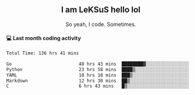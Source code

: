 <h2 align="center">I am LeKSuS hello lol</h2>
<p align="center">So yeah, I code. Sometimes.</p>

#### :computer: Last month coding activity
<!--START_SECTION:waka-->

```txt
Total Time: 136 hrs 41 mins

Go                         48 hrs 43 mins  ████████▓░░░░░░░░░░░░░░░░   34.79 %
Python                     23 hrs 58 mins  ████▒░░░░░░░░░░░░░░░░░░░░   17.12 %
YAML                       18 hrs 18 mins  ███▒░░░░░░░░░░░░░░░░░░░░░   13.07 %
Markdown                   12 hrs 30 mins  ██▒░░░░░░░░░░░░░░░░░░░░░░   08.93 %
C                          6 hrs 43 mins   █▒░░░░░░░░░░░░░░░░░░░░░░░   04.80 %
```

<!--END_SECTION:waka-->
